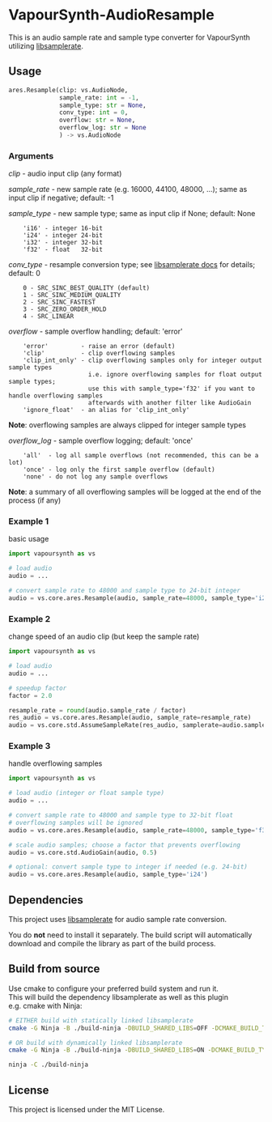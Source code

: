 # VapourSynth-AudioResample
This is an audio sample rate and sample type converter for VapourSynth utilizing [libsamplerate](https://github.com/libsndfile/libsamplerate).

## Usage
```python
ares.Resample(clip: vs.AudioNode,
              sample_rate: int = -1,
              sample_type: str = None,
              conv_type: int = 0,
              overflow: str = None,
              overflow_log: str = None
              ) -> vs.AudioNode
```

### Arguments

*clip* - audio input clip (any format)

*sample_rate* - new sample rate (e.g. 16000, 44100, 48000, ...); same as input clip if negative; default: -1

*sample_type* - new sample type; same as input clip if None; default: None
```text
    'i16' - integer 16-bit
    'i24' - integer 24-bit
    'i32' - integer 32-bit
    'f32' - float   32-bit
```

*conv_type* - resample conversion type; see [libsamplerate docs](https://libsndfile.github.io/libsamplerate/api_misc.html#converters) for details; default: 0
```text
    0 - SRC_SINC_BEST_QUALITY (default)
    1 - SRC_SINC_MEDIUM_QUALITY
    2 - SRC_SINC_FASTEST
    3 - SRC_ZERO_ORDER_HOLD
    4 - SRC_LINEAR
```

*overflow* - sample overflow handling; default: 'error'
```text
    'error'         - raise an error (default)
    'clip'          - clip overflowing samples
    'clip_int_only' - clip overflowing samples only for integer output sample types
                      i.e. ignore overflowing samples for float output sample types;
                      use this with sample_type='f32' if you want to handle overflowing samples
                      afterwards with another filter like AudioGain
    'ignore_float'  - an alias for 'clip_int_only'
```

**Note**: overflowing samples are always clipped for integer sample types


*overflow_log* - sample overflow logging; default: 'once'
```text
    'all'  - log all sample overflows (not recommended, this can be a lot)
    'once' - log only the first sample overflow (default)
    'none' - do not log any sample overflows
```

**Note**: a summary of all overflowing samples will be logged at the end of the process (if any)

### Example 1

basic usage
```python
import vapoursynth as vs

# load audio
audio = ...

# convert sample rate to 48000 and sample type to 24-bit integer
audio = vs.core.ares.Resample(audio, sample_rate=48000, sample_type='i24')
```

### Example 2

change speed of an audio clip (but keep the sample rate)
```python
import vapoursynth as vs

# load audio
audio = ...

# speedup factor
factor = 2.0

resample_rate = round(audio.sample_rate / factor)
res_audio = vs.core.ares.Resample(audio, sample_rate=resample_rate)
audio = vs.core.std.AssumeSampleRate(res_audio, samplerate=audio.sample_rate)
```


### Example 3

handle overflowing samples
```python
import vapoursynth as vs

# load audio (integer or float sample type)
audio = ...

# convert sample rate to 48000 and sample type to 32-bit float
# overflowing samples will be ignored
audio = vs.core.ares.Resample(audio, sample_rate=48000, sample_type='f32', overflow='clip_int_only')

# scale audio samples; choose a factor that prevents overflowing
audio = vs.core.std.AudioGain(audio, 0.5)

# optional: convert sample type to integer if needed (e.g. 24-bit)
audio = vs.core.ares.Resample(audio, sample_type='i24')
```

## Dependencies
This project uses [libsamplerate](https://github.com/libsndfile/libsamplerate) for audio sample rate conversion.

You do **not** need to install it separately. The build script will automatically download and compile the library as part of the build process.


## Build from source
Use cmake to configure your preferred build system and run it.\
This will build the dependency libsamplerate as well as this plugin\
e.g. cmake with Ninja:
```sh
# EITHER build with statically linked libsamplerate
cmake -G Ninja -B ./build-ninja -DBUILD_SHARED_LIBS=OFF -DCMAKE_BUILD_TYPE=Release

# OR build with dynamically linked libsamplerate
cmake -G Ninja -B ./build-ninja -DBUILD_SHARED_LIBS=ON -DCMAKE_BUILD_TYPE=Release

ninja -C ./build-ninja
```

## License

This project is licensed under the MIT License.
